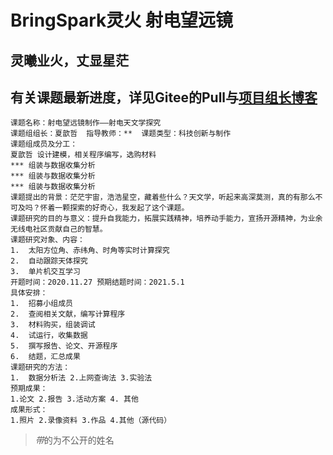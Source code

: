 # BringSpark灵火 射电望远镜

## 灵曦业火，丈显星茫
## 有关课题最新进度，详见Gitee的Pull与[项目组长博客](https://www.xiaxinzhe.cn)

```
课题名称：射电望远镜制作——射电天文学探究
课题组组长：夏歆哲  指导教师：**  课题类型：科技创新与制作
课题组成员及分工：
夏歆哲 设计建模，相关程序编写，选购材料
*** 组装与数据收集分析
*** 组装与数据收集分析
*** 组装与数据收集分析
课题提出的背景：茫茫宇宙，浩浩星空，藏着些什么？天文学，听起来高深莫测，真的有那么不可及吗？怀着一颗探索的好奇心，我发起了这个课题。
课题研究的目的与意义：提升自我能力，拓展实践精神，培养动手能力，宣扬开源精神，为业余无线电社区贡献自己的智慧。
课题研究对象、内容：
1.	太阳方位角、赤纬角、时角等实时计算探究
2.	自动跟踪天体探究
3.	单片机交互学习
开题时间：2020.11.27 预期结题时间：2021.5.1
具体安排：
1.	招募小组成员
2.	查阅相关文献，编写计算程序
3.	材料购买，组装调试
4.	试运行，收集数据
5.	撰写报告、论文、开源程序
6.	结题，汇总成果
课题研究的方法：
1.	数据分析法 2.上网查询法 3.实验法
预期成果：
1.论文 2.报告 3.活动方案 4. 其他
成果形式：
1.照片 2.录像资料 3.作品 4.其他（源代码）

```
> *带*的为不公开的姓名
